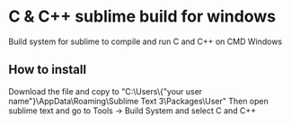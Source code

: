 # C & C++ sublime build for windows
Build system for sublime to compile and run C and C++ on CMD Windows 

## How to install
Download the file and copy to "C:\Users\\{"your user name"}\AppData\Roaming\Sublime Text 3\Packages\User"
Then open sublime text and go to Tools -> Build System and select C and C++
